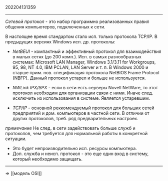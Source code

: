 202204131359
***
*Сетевой протокол* - это набор программно реализованных правил общения компьютеров, подключенных к сети.

В настоящее время стандартом стало исп. только протокола TCP/IP.
В предыдущих версиях Windows исп. др. протоколы:
- *NetBEUI* - компактный и эффективный протокол для взаимодействия в малых сетях (до 200 комп.).
Исп. в самых разнообразных системах:
Microsoft LAN Manager, Windows 3.1/3.11 for Workgroups, 95, 98, NT 4.0, IBM PCLAN, LAN Server и т. п.
В Windows 2000 и старше прим. нов. спецификация протокола NetBIOS Frame Protocol (NBFP).
Данный протокол устарел и больше не используется.

- *NWLink IPX/SPX* - если в сети есть серверы Novell NetWare, то этот протокол необходим для организации связи с ними. Иначе след. исключить из использования в системе. Является устаревшим.

- *TCP/IP* - основной реккомендуемый протокол для больших сетей предприятий и дом. компьютеров в частной сети.
В отличии от других протоколов, треб. ряд предварительных настроек. 

*примечание*
Не след. в сети задействовать больше служб и протоколов, чем требуется для нормальной работы в конкретной ситуации.
- Это будет непроизводительно исп. ресурсы компьютера.
- Доп. служба и неисп. протокол - это еще один вход в систему, который необходимо защищать.
***
=> [[модель OSI]]